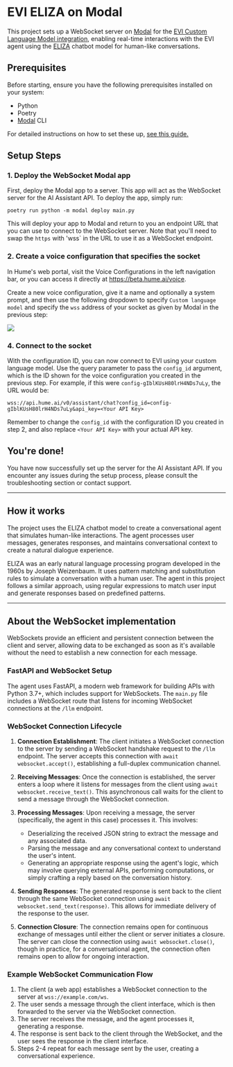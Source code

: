 # EVI ELIZA on Modal

This project sets up a WebSocket server on [Modal](https://modal.com/) for the [EVI Custom Language Model integration](https://dev.hume.ai/docs/empathic-voice-interface-evi/custom-language-model), enabling real-time interactions with the EVI agent using the [ELIZA](https://en.wikipedia.org/wiki/ELIZA) chatbot model for human-like conversations.

## Prerequisites

Before starting, ensure you have the following prerequisites installed on your system:
- Python
- Poetry
- [Modal](https://modal.com/) CLI

For detailed instructions on how to set these up, [see this guide.](./docs/detailed-install-instructions-mac.md)

## Setup Steps

### 1. Deploy the WebSocket Modal app

First, deploy the Modal app to a server. This app will act as the WebSocket server for the AI Assistant API. To deploy the app, simply run:
```
poetry run python -m modal deploy main.py
```

This will deploy your app to Modal and return to you an endpoint URL that you can use to connect to the WebSocket server. Note that you'll need to swap the `https` with 'wss` in the URL to use it as a WebSocket endpoint.

### 2. Create a voice configuration that specifies the socket

In Hume's web portal, visit the Voice Configurations in the left navigation bar, or you can access it directly at https://beta.hume.ai/voice.

Create a new voice configuration, give it a name and optionally a system prompt, and then use the following dropdown to specify `Custom language model` and specify the `wss` address of your socket as given by Modal in the previous step:

![](./img/custom-language-model-config.jpg)

### 4. Connect to the socket

With the configuration ID, you can now connect to EVI using your custom language model. Use the query parameter to pass the `config_id` argument, which is the ID shown for the voice configuration you created in the previous step. For example, if this were `config-gIblKUsH80lrH4NDs7uLy`, the URL would be:

```
wss://api.hume.ai/v0/assistant/chat?config_id=config-gIblKUsH80lrH4NDs7uLy&api_key=<Your API Key>
```

Remember to change the `config_id` with the configuration ID you created in step 2, and also replace `<Your API Key>` with your actual API key.

## You're done!

You have now successfully set up the server for the AI Assistant API. If you encounter any issues during the setup process, please consult the troubleshooting section or contact support.

---

## How it works

The project uses the ELIZA chatbot model to create a conversational agent that simulates human-like interactions. The agent processes user messages, generates responses, and maintains conversational context to create a natural dialogue experience.

ELIZA was an early natural language processing program developed in the 1960s by Joseph Weizenbaum. It uses pattern matching and substitution rules to simulate a conversation with a human user. The agent in this project follows a similar approach, using regular expressions to match user input and generate responses based on predefined patterns.

---

## About the WebSocket implementation

WebSockets provide an efficient and persistent connection between the client and server, allowing data to be exchanged as soon as it's available without the need to establish a new connection for each message.

### FastAPI and WebSocket Setup

The agent uses FastAPI, a modern web framework for building APIs with Python 3.7+, which includes support for WebSockets. The `main.py` file includes a WebSocket route that listens for incoming WebSocket connections at the `/llm` endpoint.

### WebSocket Connection Lifecycle

1. **Connection Establishment**: The client initiates a WebSocket connection to the server by sending a WebSocket handshake request to the `/llm` endpoint. The server accepts this connection with `await websocket.accept()`, establishing a full-duplex communication channel.

2. **Receiving Messages**: Once the connection is established, the server enters a loop where it listens for messages from the client using `await websocket.receive_text()`. This asynchronous call waits for the client to send a message through the WebSocket connection.

3. **Processing Messages**: Upon receiving a message, the server (specifically, the agent in this case) processes it. This involves:
   - Deserializing the received JSON string to extract the message and any associated data.
   - Parsing the message and any conversational context to understand the user's intent.
   - Generating an appropriate response using the agent's logic, which may involve querying external APIs, performing computations, or simply crafting a reply based on the conversation history.

4. **Sending Responses**: The generated response is sent back to the client through the same WebSocket connection using `await websocket.send_text(response)`. This allows for immediate delivery of the response to the user.

5. **Connection Closure**: The connection remains open for continuous exchange of messages until either the client or server initiates a closure. The server can close the connection using `await websocket.close()`, though in practice, for a conversational agent, the connection often remains open to allow for ongoing interaction.

### Example WebSocket Communication Flow

1. The client (a web app) establishes a WebSocket connection to the server at `wss://example.com/ws`.
2. The user sends a message through the client interface, which is then forwarded to the server via the WebSocket connection.
3. The server receives the message, and the agent processes it, generating a response.
4. The response is sent back to the client through the WebSocket, and the user sees the response in the client interface.
5. Steps 2-4 repeat for each message sent by the user, creating a conversational experience.